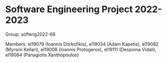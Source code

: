 # Software Engineering Project 2022-2023

Group: softeng2022-68

Members: el19079 (Ioannis Dorkofikis), el19034 (Adam Kapetis), el19082 (Myrsini Kellari), el19008 (Ioannis Protogeros), el19111 (Despoina Vidali), el19084 (Panagiotis Xanthopoulos)

